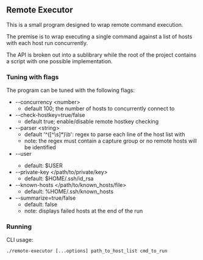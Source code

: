 ## Remote Executor
This is a small program designed to wrap remote command execution.

The premise is to wrap executing a single command against a list of hosts with each host run concurrently.

The API is broken out into a sublibrary while the root of the project contains a script with one possible implementation.

### Tuning with flags
The program can be tuned with the following flags:
- --concurrency \<number\>
    - default 100; the number of hosts to concurrently connect to
- --check-hostkey=true/false
    - default true; enable/disable remote hostkey checking
- --parser \<string\>
    - default '^([^\s]*)\b': regex to parse each line of the host list with
    - note: the regex must contain a capture group or no remote hosts will be identified
- --user <remote user>
    - default: $USER
- --private-key </path/to/private/key>
    - default: $HOME/.ssh/id_rsa
- --known-hosts </path/to/known_hosts/file>
    - default: %HOME/.ssh/known_hosts
- --summarize=true/false
    - default: false
    - note: displays failed hosts at the end of the run
    
### Running
CLI usage:

`./remote-executor [...options] path_to_host_list cmd_to_run`
